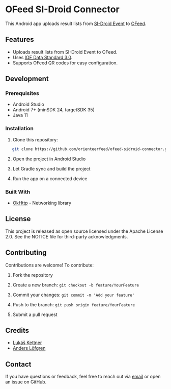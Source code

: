 # OFeed SI-Droid Connector

This Android app uploads result lists from [SI-Droid Event](https://play.google.com/store/apps/details?id=se.joja.sidroid.event.full) to [OFeed](https://orienteerfeed.com/).

## Features

- Uploads result lists from SI-Droid Event to OFeed.
- Uses [IOF Data Standard 3.0](https://orienteering.sport/iof/it/data-standard-3-0/).
- Supports OFeed QR codes for easy configuration.

## Development

### Prerequisites

- Android Studio
- Android 7+ (minSDK 24, targetSDK 35)
- Java 11

### Installation

1. Clone this repository:

```bash
   git clone https://github.com/orienteerfeed/ofeed-sidroid-connector.git
```

2. Open the project in Android Studio

3. Let Gradle sync and build the project

4. Run the app on a connected device

### Built With

- [OkHttp](https://square.github.io/okhttp/) - Networking library

## License

This project is released as open source licensed under the Apache License 2.0. See the NOTICE file for third-party acknowledgments.

## Contributing

Contributions are welcome! To contribute:

1.  Fork the repository

2.  Create a new branch: `git checkout -b feature/YourFeature`

3.  Commit your changes: `git commit -m 'Add your feature'`

4.  Push to the branch: `git push origin feature/YourFeature`

5.  Submit a pull request

## Credits

- [Lukáš Kettner](https://github.com/lukaskett)
- [Anders Löfgren](https://github.com/AnLof)

## Contact

If you have questions or feedback, feel free to reach out via [email](mailto:connector@stigning.se?subject=OFeed%20SI-Droid%20Connector) or open an issue on GitHub.
